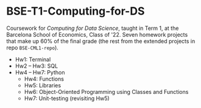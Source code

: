 # BSE-T1-Computing-for-DS
Coursework for *Computing for Data Science*, taught in Term 1, at the Barcelona School of Economics, Class of '22. Seven homework projects that make up 60% of the final grade (the rest from the extended projects in repo `BSE-CML1-repo`). 

* Hw1: Terminal
* Hw2 – Hw3: SQL
* Hw4 – Hw7: Python
  * Hw4: Functions
  * Hw5: Libraries
  * Hw6: Object-Oriented Programming using Classes and Functions
  * Hw7: Unit-testing (revisiting Hw5)
